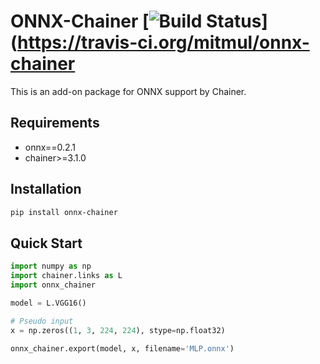 # ONNX-Chainer [![Build Status](https://travis-ci.org/mitmul/onnx-chainer.svg?branch=master)](https://travis-ci.org/mitmul/onnx-chainer

This is an add-on package for ONNX support by Chainer.

## Requirements

- onnx==0.2.1
- chainer>=3.1.0

## Installation

```bash
pip install onnx-chainer
```

## Quick Start

```python
import numpy as np
import chainer.links as L
import onnx_chainer

model = L.VGG16()

# Pseudo input
x = np.zeros((1, 3, 224, 224), stype=np.float32)

onnx_chainer.export(model, x, filename='MLP.onnx')
```